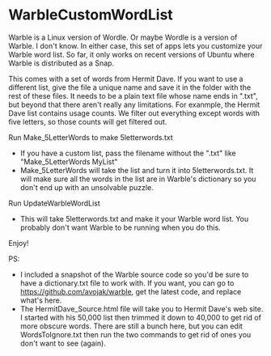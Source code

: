 # WarbleCustomWordList
Warble is a Linux version of Wordle.  Or maybe Wordle is a version of Warble.  I don't know.  In either case, this set of apps lets you customize your Warble word list.  So far, it only works on recent versions of Ubuntu where Warble is distributed as a Snap.

This comes with a set of words from Hermit Dave.  If you want to use a different list, give the file a unique name and save it in the folder with the rest of these files.  It needs to be a plain text file whose name ends in ".txt", but beyond that there aren't really any limitations.  For exanmple, the Hermit Dave list contains usage counts.  We filter out everything except words with five letters, so those counts will get filtered out.

Run Make_5LetterWords to make 5letterwords.txt

* If you have a custom list, pass the filename without the ".txt" like "Make_5LetterWords MyList"
* Make_5LetterWords will take the list and turn it into 5letterwords.txt.  It will make sure all the words in the list are in Warble's dictionary so you don't end up with an unsolvable puzzle.

Run UpdateWarbleWordList
  
* This will take 5letterwords.txt and make it your Warble word list.  You probably don't want Warble to be running when you do this.

Enjoy!


PS:  
* I included a snapshot of the Warble source code so you'd be sure to have a dictionary.txt file to work with.  If you want, you can go to https://github.com/avojak/warble, get the latest code, and replace what's here.
* The HermitDave_Source.html file will take you to Hermit Dave's web site.  I started with his 50,000 list then trimmed it down to 40,000 to get rid of more obscure words.  There are still a bunch here, but you can edit WordsToIgnore.txt then run the two commands to get rid of ones you don't want to see (again).

